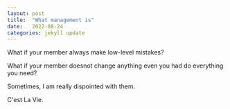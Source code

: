 ```yaml
---
layout: post
title:  "What management is"
date:   2022-08-24
categories: jekyll update
---
```


What if your member always make low-level mistakes?


What if your member doesnot change anything even you had do everything you need?


Sometimes, I am really dispointed with them.


C'est La Vie.
